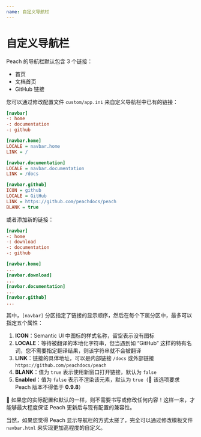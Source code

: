 ```yaml
---
name: 自定义导航栏
---
```


# 自定义导航栏

Peach 的导航栏默认包含 3 个链接：

- 首页
- 文档首页
- GitHub 链接

您可以通过修改配置文件 `custom/app.ini` 来自定义导航栏中已有的链接：

```ini
[navbar]
-: home
-: documentation
-: github

[navbar.home]
LOCALE = navbar.home
LINK = /

[navbar.documentation]
LOCALE = navbar.documentation
LINK = /docs

[navbar.github]
ICON = github
LOCALE = GitHub
LINK = https://github.com/peachdocs/peach
BLANK = true
```

或者添加新的链接：

```ini
[navbar]
-: home
-: download
-: documentation
-: github

[navbar.home]
...
[navbar.download]
...
[navbar.documentation]
...
[navbar.github]
...
```

其中，`[navbar]` 分区指定了链接的显示顺序，然后在每个下属分区中，最多可以指定五个属性：

1. **ICON**：Semantic UI 中图标的样式名称，留空表示没有图标
2. **LOCALE**：等待被翻译的本地化字符串，但当遇到如 “GitHub” 这样的特有名词，您不需要指定翻译结果，则该字符串就不会被翻译
3. **LINK**：链接的具体地址，可以是内部链接 `/docs` 或外部链接 `https://github.com/peachdocs/peach`
4. **BLANK**：值为 `true` 表示使用新窗口打开链接，默认为 `false`
5. **Enabled**：值为 `false` 表示不渲染该元素，默认为 `true`（:white_flower: 该选项要求 Peach 版本不得低于 **0.9.8**）

:bell: 如果您的实际配置和默认的一样，则不需要书写或修改任何内容！这样一来，才能够最大程度保证 Peach 更新后与现有配置的兼容性。

当然，如果您觉得 Peach 显示导航栏的方式太搓了，完全可以通过修改模板文件 `navbar.html` 来实现更加高程度的自定义。